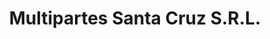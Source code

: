 ---
title: "Multipartes Santa Cruz S.R.L."
url: /santa-cruz-de-la-sierra/multipartes-santa-cruz-s-r-l/
shop: piezas de automóviles
---